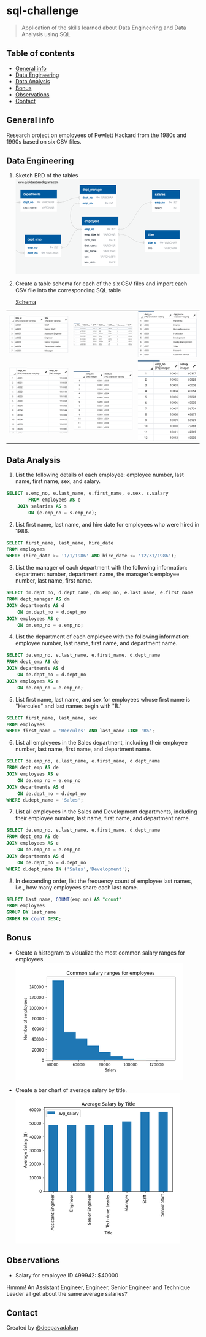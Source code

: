 # sql-challenge

> Application of the skills learned about Data Engineering and Data Analysis using SQL


## Table of contents
* [General info](#General-info)
* [Data Engineering](#Data-Engineering)
* [Data Analysis](#Data-Analysis)
* [Bonus](#Bonus)
* [Observations](#Observations)
* [Contact](#Contact)

## General info
Research project on employees of Pewlett Hackard from the 1980s and 1990s based on six CSV files.

## Data Engineering
1. Sketch ERD of the tables
![erd](EmployeeSQL/Images/ERD.png)

2. Create a table schema for each of the six CSV files and import each CSV file into the corresponding SQL table

    [Schema](EmployeeSQL/schema.sql)
    
<table>
  <tr>
    <td><img src="EmployeeSQL/Images/titles.png" width=270></td>
    <td><img src="EmployeeSQL/Images/employees.png" width=270></td>
    <td><img src="EmployeeSQL/Images/departments.png" width=270></td>
  </tr>
  <tr>
    <td><img src="EmployeeSQL/Images/dept-manager.png" width=270></td>
    <td><img src="EmployeeSQL/Images/dept_emp.png" width=270></td>
    <td><img src="EmployeeSQL/Images/salaries.png" width=270></td>
  </tr>
</table>  

## Data Analysis
1. List the following details of each employee: employee number, last name, first name, sex, and salary.  
```sql
SELECT e.emp_no, e.last_name, e.first_name, e.sex, s.salary
        FROM employees AS e
    JOIN salaries AS s
        ON (e.emp_no = s.emp_no);
```
    
2. List first name, last name, and hire date for employees who were hired in 1986.  
```sql
SELECT first_name, last_name, hire_date
FROM employees
WHERE (hire_date >= '1/1/1986' AND hire_date <= '12/31/1986');
```

3. List the manager of each department with the following information: department number, department name, the manager's employee number, last name, first name.  
```sql
SELECT dm.dept_no, d.dept_name, dm.emp_no, e.last_name, e.first_name
FROM dept_manager AS dm
JOIN departments AS d
    ON dm.dept_no = d.dept_no
JOIN employees AS e
    ON dm.emp_no = e.emp_no;
```

4. List the department of each employee with the following information: employee number, last name, first name, and department name.  
```sql
SELECT de.emp_no, e.last_name, e.first_name, d.dept_name
FROM dept_emp AS de
JOIN departments AS d
    ON de.dept_no = d.dept_no
JOIN employees AS e
    ON de.emp_no = e.emp_no;
```

5. List first name, last name, and sex for employees whose first name is "Hercules" and last names begin with "B."  
```sql
SELECT first_name, last_name, sex
FROM employees
WHERE first_name = 'Hercules' AND last_name LIKE 'B%';
```

6. List all employees in the Sales department, including their employee number, last name, first name, and department name.
```sql
SELECT de.emp_no, e.last_name, e.first_name, d.dept_name
FROM dept_emp AS de
JOIN employees AS e
    ON de.emp_no = e.emp_no
JOIN departments AS d
    ON de.dept_no = d.dept_no 
WHERE d.dept_name = 'Sales';
```

7. List all employees in the Sales and Development departments, including their employee number, last name, first name, and department name.
```sql
SELECT de.emp_no, e.last_name, e.first_name, d.dept_name
FROM dept_emp AS de
JOIN employees AS e
    ON de.emp_no = e.emp_no
JOIN departments AS d
    ON de.dept_no = d.dept_no 
WHERE d.dept_name IN ('Sales','Development');
```

8. In descending order, list the frequency count of employee last names, i.e., how many employees share each last name.
```sql
SELECT last_name, COUNT(emp_no) AS "count"
FROM employees
GROUP BY last_name
ORDER BY count DESC;
```

## Bonus 
* Create a histogram to visualize the most common salary ranges for employees.  
![hist_sal_emp](EmployeeSQL/Images/hist_sal_emp.png)
  
* Create a bar chart of average salary by title.  
![avg_salbytitle](EmployeeSQL/Images/avg_salbytitle.png)


## Observations
* Salary for employee ID 499942: $40000

Hmmm! An Assistant Engineer, Engineer, Senior Engineer and Technique Leader all get about the same average salaries?


## Contact
Created by [@deepavadakan](https://github.com/)